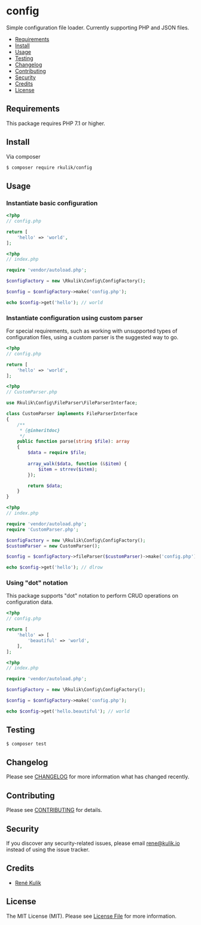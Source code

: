 # config

Simple configuration file loader. Currently supporting PHP and JSON files.

- [Requirements](#requirements)
- [Install](#install)
- [Usage](#usage)
- [Testing](#testing)
- [Changelog](#changelog)
- [Contributing](#contributing)
- [Security](#security)
- [Credits](#credits)
- [License](#license)

## Requirements

This package requires PHP 7.1 or higher.

## Install

Via composer

``` bash
$ composer require rkulik/config
```

## Usage

### Instantiate basic configuration

``` php
<?php
// config.php

return [
    'hello' => 'world',
];
```

``` php
<?php
// index.php

require 'vendor/autoload.php';

$configFactory = new \Rkulik\Config\ConfigFactory();

$config = $configFactory->make('config.php');

echo $config->get('hello'); // world
```

### Instantiate configuration using custom parser

For special requirements, such as working with unsupported types of configuration files, using a custom parser is the
suggested way to go.

``` php
<?php
// config.php

return [
    'hello' => 'world',
];
```

``` php
<?php
// CustomParser.php

use Rkulik\Config\FileParser\FileParserInterface;

class CustomParser implements FileParserInterface
{
    /**
     * {@inheritdoc}
     */
    public function parse(string $file): array
    {
        $data = require $file;
        
        array_walk($data, function (&$item) {
            $item = strrev($item);
        });

        return $data;
    }
}
```

``` php
<?php
// index.php

require 'vendor/autoload.php';
require 'CustomParser.php';

$configFactory = new \Rkulik\Config\ConfigFactory();
$customParser = new CustomParser();

$config = $configFactory->fileParser($customParser)->make('config.php');

echo $config->get('hello'); // dlrow
```

### Using "dot" notation

This package supports "dot" notation to perform CRUD operations on configuration data.

``` php
<?php
// config.php

return [
    'hello' => [
        'beautiful' => 'world',
    ],
];
```

``` php
<?php
// index.php

require 'vendor/autoload.php';

$configFactory = new \Rkulik\Config\ConfigFactory();

$config = $configFactory->make('config.php');

echo $config->get('hello.beautiful'); // world
```

## Testing

``` bash
$ composer test
```

## Changelog

Please see [CHANGELOG](CHANGELOG.md) for more information what has changed recently.

## Contributing

Please see [CONTRIBUTING](CONTRIBUTING.md) for details.

## Security

If you discover any security-related issues, please email rene@kulik.io instead of using the issue tracker.

## Credits

- [René Kulik](https://github.com/rkulik)

## License

The MIT License (MIT). Please see [License File](LICENSE) for more information.
